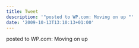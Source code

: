 ```yaml
---
title: Tweet
description: '"posted to WP.com: Moving on up "'
date: '2009-10-13T13:10:13+01:00'
---
```

posted to WP.com: Moving on up 
